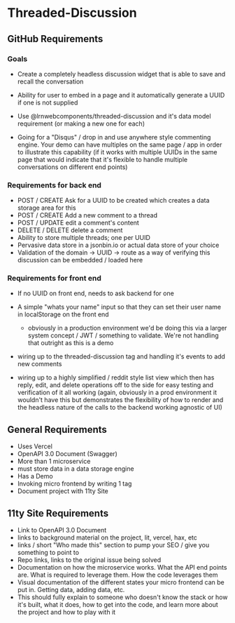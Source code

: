 # Threaded-Discussion

## GitHub Requirements

### Goals

- Create a completely headless discussion widget that is able to save and recall the conversation
    
- Ability for user to embed in a page and it automatically generate a UUID if one is not supplied

- Use @lrnwebcomponents/threaded-discussion and it's data model requirement (or making a new one for each)

- Going for a "Disqus" / drop in and use anywhere style commenting engine. Your demo can have multiples on the same page / app in order to illustrate this capability (if it works with multiple UUIDs in the same page that would indicate that it's flexible to handle multiple conversations on different end points)

### Requirements for back end
- POST / CREATE Ask for a UUID to be created which creates a data storage area for this
- POST / CREATE Add a new comment to a thread
- POST / UPDATE edit a comment's content
- DELETE / DELETE delete a comment
- Ability to store multiple threads; one per UUID
- Pervasive data store in a jsonbin.io or actual data store of your choice
- Validation of the domain -> UUID -> route as a way of verifying this discussion can be embedded / loaded here

### Requirements for front end

- If no UUID on front end, needs to ask backend for one
- A simple "whats your name" input so that they can set their user name in localStorage on the front end
    - obviously in a production environment we'd be doing this via a larger system concept / JWT / something to validate. We're not handling that outright as this is a demo
- wiring up to the threaded-discussion tag and handling it's events to add new comments
    
- wiring up to a highly simplified / reddit style list view which then has reply, edit, and delete operations off to the side for easy testing and verification of it all working (again, obviously in a prod environment it wouldn't have this but demonstrates the flexibility of how to render and the headless nature of the calls to the backend working agnostic of UI)




## General Requirements
- Uses Vercel 
- OpenAPI 3.0 Document (Swagger)
- More than 1 microservice
- must store data in a data storage engine
- Has a Demo
- Invoking micro frontend by writing 1 tag
- Document project with 11ty Site

## 11ty Site Requirements
- Link to OpenAPI 3.0 Document
- links to background material on the project, lit, vercel, hax, etc
- links / short "Who made this" section to pump your SEO / give you something to point to
- Repo links, links to the original issue being solved
- Documentation on how the microservice works. What the API end points are. What is required to leverage them. How the code leverages them
- Visual documentation of the different states your micro frontend can be put in. Getting data, adding data, etc.
- This should fully explain to someone who doesn't know the stack or how it's built, what it does, how to get into the code, and learn more about the project and how to play with it 